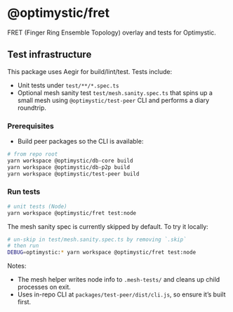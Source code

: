 # @optimystic/fret

FRET (Finger Ring Ensemble Topology) overlay and tests for Optimystic.

## Test infrastructure

This package uses Aegir for build/lint/test. Tests include:

- Unit tests under `test/**/*.spec.ts`
- Optional mesh sanity test `test/mesh.sanity.spec.ts` that spins up a small mesh using `@optimystic/test-peer` CLI and performs a diary roundtrip.

### Prerequisites

- Build peer packages so the CLI is available:

```bash
# from repo root
yarn workspace @optimystic/db-core build
yarn workspace @optimystic/db-p2p build
yarn workspace @optimystic/test-peer build
```

### Run tests

```bash
# unit tests (Node)
yarn workspace @optimystic/fret test:node
```

The mesh sanity spec is currently skipped by default. To try it locally:

```bash
# un-skip in test/mesh.sanity.spec.ts by removing `.skip`
# then run
DEBUG=optimystic:* yarn workspace @optimystic/fret test:node
```

Notes:
- The mesh helper writes node info to `.mesh-tests/` and cleans up child processes on exit.
- Uses in-repo CLI at `packages/test-peer/dist/cli.js`, so ensure it’s built first.